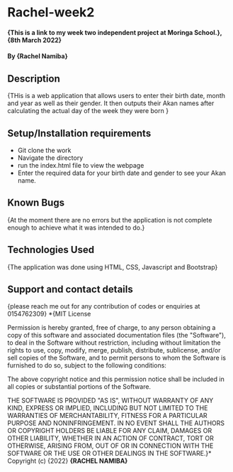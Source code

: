 # Rachel-week2
#### {This is a link to my week two independent project at Moringa School.}, {8th March 2022}
#### By **{Rachel Namiba}**
## Description
{THis is a web application that allows users to enter their birth date, month and year as well as their gender. It then outputs their Akan names after calculating the actual day of the week they were born }
## Setup/Installation requirements
* Git clone the work
* Navigate the directory
* run the index.html file to view the webpage 
* Enter the required data for your birth date and gender to see your Akan name.
## Known Bugs
{At the moment there are no errors but the application is not complete enough to achieve what it was intended to do.}
## Technologies Used
{The application was done using HTML, CSS, Javascript and Bootstrap}
## Support and contact details
{please reach me out for any contribution of codes or enquiries at 0154762309}
*{MIT License

Permission is hereby granted, free of charge, to any person obtaining a copy
of this software and associated documentation files (the "Software"), to deal
in the Software without restriction, including without limitation the rights
to use, copy, modify, merge, publish, distribute, sublicense, and/or sell
copies of the Software, and to permit persons to whom the Software is
furnished to do so, subject to the following conditions:

The above copyright notice and this permission notice shall be included in all
copies or substantial portions of the Software.

THE SOFTWARE IS PROVIDED "AS IS", WITHOUT WARRANTY OF ANY KIND, EXPRESS OR
IMPLIED, INCLUDING BUT NOT LIMITED TO THE WARRANTIES OF MERCHANTABILITY,
FITNESS FOR A PARTICULAR PURPOSE AND NONINFRINGEMENT. IN NO EVENT SHALL THE
AUTHORS OR COPYRIGHT HOLDERS BE LIABLE FOR ANY CLAIM, DAMAGES OR OTHER
LIABILITY, WHETHER IN AN ACTION OF CONTRACT, TORT OR OTHERWISE, ARISING FROM,
OUT OF OR IN CONNECTION WITH THE SOFTWARE OR THE USE OR OTHER DEALINGS IN THE
SOFTWARE.}*
Copyright (c) {2022} **{RACHEL NAMIBA}**